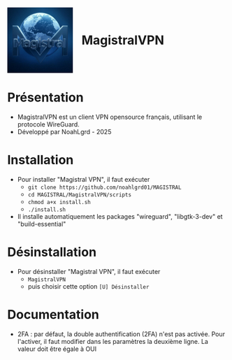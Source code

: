 <h1 style="display: flex; align-items: center;">
    <img src="https://github.com/noahlgrd01/MAGISTRAL/blob/main/MagistralVPN/images/magistral.jpg" alt="Magistral" width="150" style="margin-right: 20px;">
    MagistralVPN
</h1>


# Présentation #

* MagistralVPN est un client VPN opensource français, utilisant le protocole WireGuard.
* Développé par NoahLgrd - 2025


# Installation #

* Pour installer "Magistral VPN", il faut exécuter
    - `git clone https://github.com/noahlgrd01/MAGISTRAL`
    - `cd MAGISTRAL/MagistralVPN/scripts`
    - `chmod a+x install.sh`
    - `./install.sh`
* Il installe automatiquement les packages "wireguard", "libgtk-3-dev" et "build-essential"


# Désinstallation #

* Pour désinstaller "Magistral VPN", il faut exécuter
    - `MagistralVPN`
    - puis choisir cette option `[U] Désinstaller`

# Documentation #

* 2FA : par défaut, la double authentification (2FA) n'est pas activée.
Pour l'activer, il faut modifier dans les paramètres la deuxième ligne. La valeur doit être égale à OUI